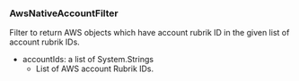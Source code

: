 ### AwsNativeAccountFilter
Filter to return AWS objects which have account rubrik ID in the given list of account rubrik IDs.

- accountIds: a list of System.Strings
  - List of AWS account Rubrik IDs.
